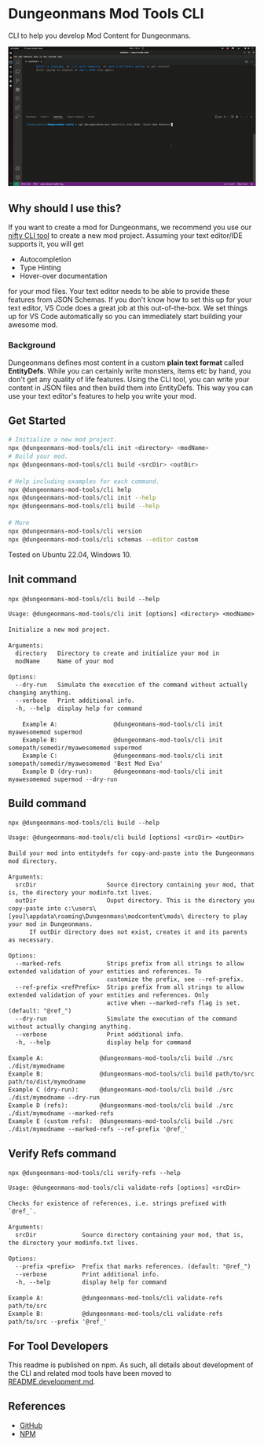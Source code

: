 # Dungeonmans Mod Tools CLI

CLI to help you develop Mod Content for Dungeonmans.

![CLI basic usage demo](https://raw.githubusercontent.com/mkraenz/dungeonmans-mod-tools/refs/heads/main/docs/external/dungeonmans-modding-tools-cli-demo.gif)

## Why should I use this?

If you want to create a mod for Dungeonmans, we recommend you use our [nifty CLI tool](https://www.npmjs.com/package/@dungeonmans-mod-tools/cli) to create a new mod project. Assuming your text editor/IDE supports it, you will get

- Autocompletion
- Type Hinting
- Hover-over documentation

for your mod files. Your text editor needs to be able to provide these features from JSON Schemas. If you don't know how to set this up for your text editor, VS Code does a great job at this out-of-the-box. We set things up for VS Code automatically so you can immediately start building your awesome mod.

### Background

Dungeonmans defines most content in a custom **plain text format** called **EntityDefs**. While you can certainly write monsters, items etc by hand, you don't get any quality of life features. Using the CLI tool, you can write your content in JSON files and then build them into EntityDefs. This way you can use your text editor's features to help you write your mod.

## Get Started

```sh
# Initialize a new mod project.
npx @dungeonmans-mod-tools/cli init <directory> <modName>
# Build your mod.
npx @dungeonmans-mod-tools/cli build <srcDir> <outDir>

# Help including examples for each command.
npx @dungeonmans-mod-tools/cli help
npx @dungeonmans-mod-tools/cli init --help
npx @dungeonmans-mod-tools/cli build --help

# More
npx @dungeonmans-mod-tools/cli version
npx @dungeonmans-mod-tools/cli schemas --editor custom
```

Tested on Ubuntu 22.04, Windows 10.

## Init command

`npx @dungeonmans-mod-tools/cli build --help`

```log
Usage: @dungeonmans-mod-tools/cli init [options] <directory> <modName>

Initialize a new mod project.

Arguments:
  directory   Directory to create and initialize your mod in
  modName     Name of your mod

Options:
  --dry-run   Simulate the execution of the command without actually changing anything.
  --verbose   Print additional info.
  -h, --help  display help for command

    Example A:                @dungeonmans-mod-tools/cli init myawesomemod supermod
    Example B:                @dungeonmans-mod-tools/cli init somepath/somedir/myawesomemod supermod
    Example C:                @dungeonmans-mod-tools/cli init somepath/somedir/myawesomemod 'Best Mod Eva'
    Example D (dry-run):      @dungeonmans-mod-tools/cli init myawesomemod supermod --dry-run
```

## Build command

`npx @dungeonmans-mod-tools/cli build --help`

```log
Usage: @dungeonmans-mod-tools/cli build [options] <srcDir> <outDir>

Build your mod into entitydefs for copy-and-paste into the Dungeonmans mod directory.

Arguments:
  srcDir                    Source directory containing your mod, that is, the directory your modinfo.txt lives.
  outDir                    Ouput directory. This is the directory you copy-paste into c:\users\[you]\appdata\roaming\Dungeonmans\modcontent\mods\ directory to play your mod in Dungeonmans.
      If outDir directory does not exist, creates it and its parents as necessary.

Options:
  --marked-refs             Strips prefix from all strings to allow extended validation of your entities and references. To
                            customize the prefix, see --ref-prefix.
  --ref-prefix <refPrefix>  Strips prefix from all strings to allow extended validation of your entities and references. Only
                            active when --marked-refs flag is set. (default: "@ref_")
  --dry-run                 Simulate the execution of the command without actually changing anything.
  --verbose                 Print additional info.
  -h, --help                display help for command

Example A:                @dungeonmans-mod-tools/cli build ./src ./dist/mymodname
Example B:                @dungeonmans-mod-tools/cli build path/to/src path/to/dist/mymodname
Example C (dry-run):      @dungeonmans-mod-tools/cli build ./src ./dist/mymodname --dry-run
Example D (refs):         @dungeonmans-mod-tools/cli build ./src ./dist/mymodname --marked-refs
Example E (custom refs):  @dungeonmans-mod-tools/cli build ./src ./dist/mymodname --marked-refs --ref-prefix '@ref_'
```

## Verify Refs command

`npx @dungeonmans-mod-tools/cli verify-refs --help`

```log
Usage: @dungeonmans-mod-tools/cli validate-refs [options] <srcDir>

Checks for existence of references, i.e. strings prefixed with `@ref_`.

Arguments:
  srcDir             Source directory containing your mod, that is, the directory your modinfo.txt lives.

Options:
  --prefix <prefix>  Prefix that marks references. (default: "@ref_")
  --verbose          Print additional info.
  -h, --help         display help for command

Example A:           @dungeonmans-mod-tools/cli validate-refs path/to/src
Example B:           @dungeonmans-mod-tools/cli validate-refs path/to/src --prefix '@ref_'
```

## For Tool Developers

This readme is published on npm. As such, all details about development of the CLI and related mod tools have been moved to [README.development.md](./README.development.md).

## References

- [GitHub](https://github.com/mkraenz/dungeonmans-mod-tools)
- [NPM](https://www.npmjs.com/package/@dungeonmans-mod-tools/cli)
